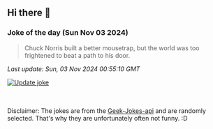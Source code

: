 ## Hi there 👋

### Joke of the day (Sun Nov 03 2024)
<!-- joke -->
>Chuck Norris built a better mousetrap, but the world was too frightened to beat a path to his door.
<!-- /joke -->

*Last update: Sun, 03 Nov 2024 00:55:10 GMT*

[![Update joke](https://github.com/nclskfm/nclskfm/actions/workflows/joke.yml/badge.svg)](https://github.com/nclskfm/nclskfm/actions/workflows/joke.yml)

<br><br>
Disclaimer: The jokes are from the [Geek-Jokes-api](https://github.com/sameerkumar18/geek-joke-api) and are randomly selected. That's why they are unfortunately often not funny. :D
